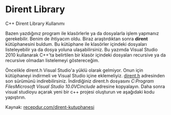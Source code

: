 # Dirent Library

C++ Dirent Library Kullanımı

Bazen yazdığınız program ile klasörlerle ya da dosyalarla işlem yapmanız gerekebilir. Benim de ihtiyacım oldu. Biraz araştırdıktan sonra <strong>dirent</strong> kütüphanesini buldum. Bu kütüphane ile klasörler içindeki dosyaları listeleyebilir ya da dosya yoluna ulaşabilirsiniz. Bu yazımda Visual Studio 2010 kullanarak C++'ta belirtilen bir klasör içindeki dosyaları recursive ya da recursive olmadan listelemeyi göstereceğim.
<!--more-->
Öncelikle dirent.h Visual Studio'a yüklü olarak gelmiyor. Onun için kütüphaneyi indirmeli ve Visual Studio içine eklemeliyiz. <a href="http://www.softagalleria.net/dirent.php">dirent.h</a> adresinden son sürümünü indirebilirsiniz. İndirdiğiniz dirent.h dosyasını
<em>C:Program FilesMicrosoft Visual Studio 10.0VCinclude</em>
adresine kopyalayın. Daha sonra visual studioyu açarak yeni bir c++ projesi oluşturun ve aşağıdaki kodu yapıştırın.

Kaynak:
<a href="http://recepdur.com/dirent-kutuphanesi/">recepdur.com/dirent-kutuphanesi</a>
